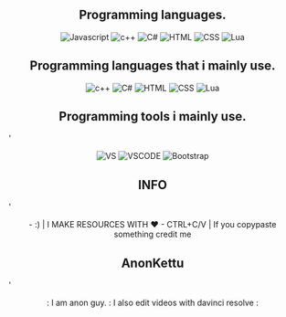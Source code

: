 <h2 align="center">Programming languages.</h2>
<p align="center">
  <img alt="Javascript" src="https://img.shields.io/badge/-JavaScript-090909?style=for-the-badge&logo=JavaScript&logoColor=E9D54D"></a> 
  <img alt="c++" src="https://img.shields.io/badge/-C++-090909?style=for-the-badge&logo=C%2b%2b&logoColor=6296CC"></a> 
  <img alt="C#" src="https://img.shields.io/badge/-C#-090909?style=for-the-badge&logo=C%2b%2b&logoColor=6296CC"></a>
  <img alt="HTML" src="https://img.shields.io/badge/HTML5-E34F26?style=for-the-badge&logo=html5&logoColor=white"></a>
  <img alt="CSS" src="https://img.shields.io/badge/CSS3-1572B6?style=for-the-badge&logo=css3&logoColor=white"></a>
  <img alt="Lua" src="https://img.shields.io/badge/Lua-2C2D72?style=for-the-badge&logo=lua&logoColor=white"></a> 
</p>
  
<h2 align="center">Programming languages that i mainly use.</h2>
<p align="center">
  <img alt="c++" src="https://img.shields.io/badge/-C++-090909?style=for-the-badge&logo=C%2b%2b&logoColor=6296CC"></a> 
  <img alt="C#" src="https://img.shields.io/badge/-C#-090909?style=for-the-badge&logo=C%2b%2b&logoColor=6296CC"></a>
  <img alt="HTML" src="https://img.shields.io/badge/HTML5-E34F26?style=for-the-badge&logo=html5&logoColor=white"></a>
  <img alt="CSS" src="https://img.shields.io/badge/CSS3-1572B6?style=for-the-badge&logo=css3&logoColor=white"></a>
  <img alt="Lua" src="https://img.shields.io/badge/Lua-2C2D72?style=for-the-badge&logo=lua&logoColor=white"></a> 
</p>
  <h2 align="center">Programming tools i mainly use.</h2>'
   <p align="center">
  <img alt="VS" src="https://img.shields.io/badge/Visual_Studio_2019-5C2D91?style=for-the-badge&logo=visual%20studio&logoColor=white"></a>
  <img alt="VSCODE" src="https://img.shields.io/badge/Visual_Studio_Code-0078D4?style=for-the-badge&logo=visual%20studio%20code&logoColor=white"></a>
  <img alt="Bootstrap" src="https://img.shields.io/badge/Bootstrap-563D7C?style=for-the-badge&logo=bootstrap&logoColor=white"></a>
</p>
  <h2 align="center">INFO</h2>'
   <p align="center">
  - :) | I MAKE RESOURCES WITH ❤
  - CTRL+C/V | If you copypaste something credit me 
</p>

 <h2 align="center">AnonKettu</h2>'
   <p align="center">
  : I am anon guy. : I also edit videos with davinci resolve : 
</p>

